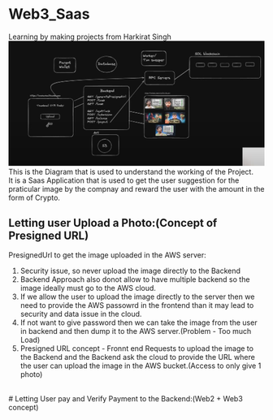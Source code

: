 # Web3_Saas
Learning by making projects from Harkirat Singh 
![Working](https://github.com/NamanGarg12/Web3_Saas/blob/main/Screenshot%202024-11-08%20223030.png)
This is the Diagram that is used to understand the working of the Project.
<br>
It is a Saas Application that is used to get the user suggestion for the praticular image by the compnay and reward the user with the amount in the form of Crypto.
<br>
## Letting user Upload a Photo:(Concept of Presigned URL)
PresignedUrl to get the image uploaded in the AWS server:<br>
1) Security issue, so never upload the image directly to the Backend<br>
2) Backend Approach also donot allow to have multiple backend so the image ideally must go to the AWS cloud.<br>
3) If we allow the user to upload the image directly to the server then we need to provide the AWS passowrd in the frontend than it may lead to security and data issue in the cloud.<br>
4) If not want to give password then we can take the image from the user in backend and then dump it to the AWS server.(Problem - Too much Load)<br>
5) Presigned URL concept - Fronnt end Requests to upload the image to the Backend and the Backend ask the cloud to provide the URL where the user can upload the image in the AWS bucket.(Access to only give 1 photo)<br>
<br>
# Letting User pay and Verify Payment to the Backend:(Web2 + Web3 concept)

